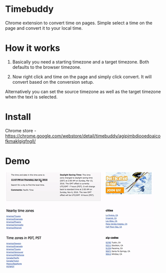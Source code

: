 # Timebuddy
Chrome extension to convert time on pages. Simple select a time on the page and convert it to your local time.

# How it works
1. Basically you need a starting timezone and a target timezone. Both defaults to the browser timezone.

2. Now right click and time on the page and simply click convert. It will convert based on the conversion setup.

Alternatively you can set the source timezone as well as the target timezone when the text is selected.


# Install
Chrome store - https://chrome.google.com/webstore/detail/timebuddy/agipjmbdiooedoaicofkmaklgigfngll/

# Demo
![demo.gif](https://raw.githubusercontent.com/udnisap/timebuddy/master/demo.gif)
